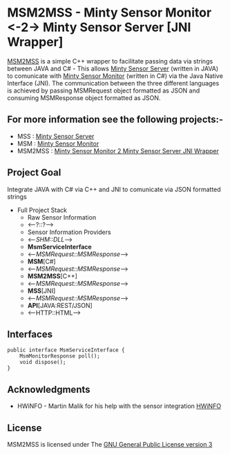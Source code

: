 # MSM2MSS - Minty Sensor Monitor <-2-> Minty Sensor Server [JNI Wrapper]
[MSM2MSS](https://github.com/MintyMods/MintySm2MintySsJniWrapper) is a simple C++ wrapper to facilitate passing data via strings between JAVA and C# - This allows [Minty Sensor Server](https://github.com/MintyMods/MintySensorServer) (written in JAVA) to comunicate with [Minty Sensor Monitor](https://github.com/MintyMods/MintySensorMonitor) (written in C#) via the Java Native Interface (JNI).
The communication between the three different languages is achieved by passing MSMRequest object formatted as JSON and consuming MSMResponse object formatted as JSON.

## For more information see the following projects:-
* MSS : [Minty Sensor Server](https://github.com/MintyMods/MintySensorServer)
* MSM : [Minty Sensor Monitor](https://github.com/MintyMods/MintySensorMonitor)
* MSM2MSS : [Minty Sensor Monitor 2 Minty Sensor Server JNI Wrapper](https://github.com/MintyMods/MSM2MSS)

## Project Goal
Integrate JAVA with C# via C++ and JNI to comunicate via JSON formatted strings

 - Full Project Stack
	- Raw Sensor Information 
	- <--?::?-->
	- Sensor Information Providers
	- <--*SHM::DLL*--> 
	- **MsmServiceInterface** 
	- <--*MSMRequest::MSMResponse*--> 
	- **MSM**[C#] 
	- <--*MSMRequest::MSMResponse*--> 
	- **MSM2MSS**[C++] 
	- <--*MSMRequest::MSMResponse*--> 
	- **MSS**[JNI] 
	- <--*MSMRequest::MSMResponse*--> 
	- **API**[JAVA:REST/JSON]
	- <--HTTP::HTML-->

## Interfaces

```
public interface MsmServiceInterface {
	MsmMonitorResponse poll();
	void dispose();
}
```

## Acknowledgments
  * HWiNFO - Martin Malik for his help with the sensor integration [HWiNFO](http://hwinfo.com)

## License
MSM2MSS is licensed under The [GNU General Public License version 3](https://www.gnu.org/licenses/gpl-3.0.en.html)

